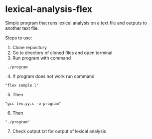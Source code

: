 # lexical-analysis-flex

Simple program that runs lexical analysis on a text file and outputs to another text file.

Steps to use:
1. Clone repository
2. Go to directory of cloned files and open terminal
3. Run program with command 
```
 ./program
``` 
4. If program does not work run command 
```
"flex sample.l"
```
5. Then 
```
"gcc lex.yy.c -o program"
```
6. Then 
```
"./program"
```
7. Check output.txt for output of lexical analysis

